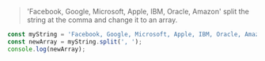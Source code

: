 >'Facebook, Google, Microsoft, Apple, IBM, Oracle, Amazon' split the string at the comma and change it to an array.

```js
const myString = 'Facebook, Google, Microsoft, Apple, IBM, Oracle, Amazon';
const newArray = myString.split(', ');
console.log(newArray);
```